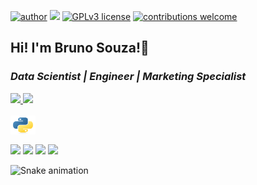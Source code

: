 [![author](https://img.shields.io/badge/author-bruno.souza-red.svg)](https://www.linkedin.com/in/eubrunosouza/) [![](https://img.shields.io/badge/python-3.7+-blue.svg)](https://www.python.org/downloads/release/python-365/) [![GPLv3 license](https://img.shields.io/badge/License-GPLv3-blue.svg)](http://perso.crans.org/besson/LICENSE.html) [![contributions welcome](https://img.shields.io/badge/contributions-welcome-brightgreen.svg?style=flat)](https://github.com/eubrunoosouza)

## Hi! I'm Bruno Souza!👋
### *Data Scientist | Engineer | Marketing Specialist*</sub>

<div align="left">
  <a href="https://github.com/eubrunoosouza">
  <img height="180em" src="https://github-readme-stats.vercel.app/api?username=eubrunoosouza&show_icons=true&theme=gotham&include_all_commits=true&count_private=true"/>
  <img height="180em" src="https://github-readme-stats.vercel.app/api/top-langs/?username=eubrunoosouza&layout=compact&langs_count=7&theme=gotham"/>
</div>
<div style="display: inline_block"><br>
  <img align="left" alt="Bruno-Python" height="30" width="40" src="https://raw.githubusercontent.com/devicons/devicon/master/icons/python/python-original.svg">
</div><br>
  
  ##
 
<div> 
  <a href="https://www.instagram.com/eubrunoosouza/" target="_blank"><img src="https://img.shields.io/badge/-Instagram-%23E4405F?style=for-the-badge&logo=instagram&logoColor=white" target="_blank"></a>
 <a href=" " target="_blank"><img src="https://img.shields.io/badge/Discord-7289DA?style=for-the-badge&logo=discord&logoColor=white" target="_blank"></a> 
  <a href = "mailto:bsouza824@gmail.com"><img src="https://img.shields.io/badge/-Gmail-%23333?style=for-the-badge&logo=gmail&logoColor=white" target="_blank"></a>
  <a href="https://www.linkedin.com/in/eubrunosouza/" target="_blank"><img src="https://img.shields.io/badge/-LinkedIn-%230077B5?style=for-the-badge&logo=linkedin&logoColor=white" target="_blank"></a> 
 
  ![Snake animation](https://github.com/eubrunoosouza/eubrunoosouza/blob/output/github-contribution-grid-snake.svg)
 
</div>
